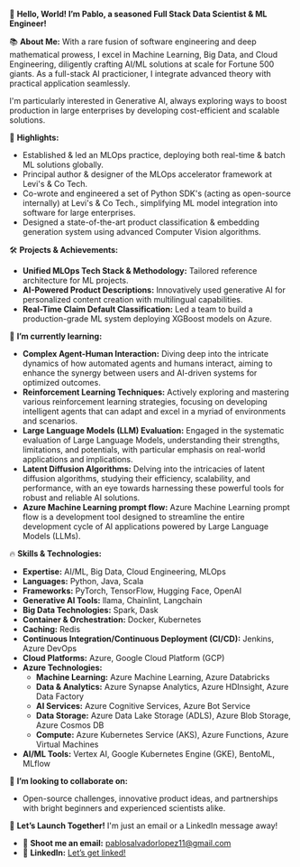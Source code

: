  🚀 **Hello, World! I’m Pablo, a seasoned Full Stack Data Scientist & ML Engineer!**

📚 **About Me:**
With a rare fusion of software engineering and deep mathematical prowess, I excel in Machine Learning, Big Data, and Cloud Engineering, diligently crafting AI/ML solutions at scale for Fortune 500 giants. As a full-stack AI practicioner, I integrate advanced theory with practical application seamlessly.

I'm particularly interested in Generative AI, always exploring ways to boost production in large enterprises by developing cost-efficient and scalable solutions.

🌟 **Highlights:**
- Established & led an MLOps practice, deploying both real-time & batch ML solutions globally.
- Principal author & designer of the MLOps accelerator framework at Levi's & Co Tech.
- Co-wrote and engineered a set of Python SDK's (acting as open-source internally) at Levi's & Co Tech., simplifying ML model integration into software for large enterprises.
- Designed a state-of-the-art product classification & embedding generation system using advanced Computer Vision algorithms.

🛠️ **Projects & Achievements:**
- **Unified MLOps Tech Stack & Methodology:** Tailored reference architecture for ML projects.
- **AI-Powered Product Descriptions:** Innovatively used generative AI for personalized content creation with multilingual capabilities.
- **Real-Time Claim Default Classification:** Led a team to build a production-grade ML system deploying XGBoost models on Azure.

🌱 **I’m currently learning:** 
- **Complex Agent-Human Interaction:** Diving deep into the intricate dynamics of how automated agents and humans interact, aiming to enhance the synergy between users and AI-driven systems for optimized outcomes.
- **Reinforcement Learning Techniques:** Actively exploring and mastering various reinforcement learning strategies, focusing on developing intelligent agents that can adapt and excel in a myriad of environments and scenarios.
- **Large Language Models (LLM) Evaluation:** Engaged in the systematic evaluation of Large Language Models, understanding their strengths, limitations, and potentials, with particular emphasis on real-world applications and implications.
- **Latent Diffusion Algorithms:** Delving into the intricacies of latent diffusion algorithms, studying their efficiency, scalability, and performance, with an eye towards harnessing these powerful tools for robust and reliable AI solutions.
- **Azure Machine Learning prompt flow:** Azure Machine Learning prompt flow is a development tool designed to streamline the entire development cycle of AI applications powered by Large Language Models (LLMs).

🔥 **Skills & Technologies:**
- **Expertise:** AI/ML, Big Data, Cloud Engineering, MLOps
- **Languages:** Python, Java, Scala
- **Frameworks:** PyTorch, TensorFlow, Hugging Face, OpenAI
- **Generative AI Tools:** llama, Chainlint, Langchain
- **Big Data Technologies:** Spark, Dask
- **Container & Orchestration:** Docker, Kubernetes
- **Caching:** Redis
- **Continuous Integration/Continuous Deployment (CI/CD):** Jenkins, Azure DevOps
- **Cloud Platforms:** Azure, Google Cloud Platform (GCP)
- **Azure Technologies:** 
  - **Machine Learning:** Azure Machine Learning, Azure Databricks
  - **Data & Analytics:** Azure Synapse Analytics, Azure HDInsight, Azure Data Factory
  - **AI Services:** Azure Cognitive Services, Azure Bot Service
  - **Data Storage:** Azure Data Lake Storage (ADLS), Azure Blob Storage, Azure Cosmos DB
  - **Compute:** Azure Kubernetes Service (AKS), Azure Functions, Azure Virtual Machines
- **AI/ML Tools:** Vertex AI, Google Kubernetes Engine (GKE), BentoML, MLflow

👯 **I’m looking to collaborate on:** 
- Open-source challenges, innovative product ideas, and partnerships with bright beginners and experienced scientists alike.

🚀 **Let’s Launch Together!**
I'm just an email or a LinkedIn message away!

- 💌 **Shoot me an email:** [pablosalvadorlopez11@gmail.com](mailto:pablosalvadorlopez11@gmail.com)
- 🔗 **LinkedIn:** [Let’s get linked!](https://www.linkedin.com/in/pablosalvadorlopez/?locale=en_US)
